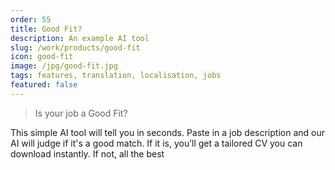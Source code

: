 ```yaml
---
order: 55
title: Good Fit?
description: An example AI tool
slug: /work/products/good-fit
icon: good-fit
image: /jpg/good-fit.jpg
tags: features, translation, localisation, jobs
featured: false
---
```


> Is your job a Good Fit?

This simple AI tool will tell you in seconds. Paste in a job description and our AI will judge if it's a good match. If it is, you’ll get a tailored CV you can download instantly. If not, all the best
